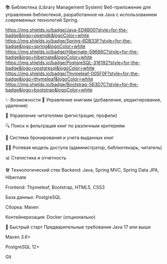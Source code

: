 📚 Библиотека (Library Management System)
Веб-приложение для управления библиотекой, разработанное на Java с использованием современных технологий Spring.

https://img.shields.io/badge/Java-ED8B00?style=for-the-badge&logo=openjdk&logoColor=white
https://img.shields.io/badge/Spring-6DB33F?style=for-the-badge&logo=spring&logoColor=white
https://img.shields.io/badge/Hibernate-59666C?style=for-the-badge&logo=hibernate&logoColor=white
https://img.shields.io/badge/PostgreSQL-316192?style=for-the-badge&logo=postgresql&logoColor=white
https://img.shields.io/badge/Thymeleaf-005F0F?style=for-the-badge&logo=thymeleaf&logoColor=white
https://img.shields.io/badge/Bootstrap-563D7C?style=for-the-badge&logo=bootstrap&logoColor=white

✨ Возможности
📖 Управление книгами (добавление, редактирование, удаление)

👥 Управление читателями (регистрация, профили)

🔍 Поиск и фильтрация книг по различным критериям

📅 Система бронирования и учета выданных книг

👮‍♂️ Ролевая модель доступа (администратор, библиотекарь, читатель)

📊 Статистика и отчетность

🛠 Технологический стек
Backend: Java, Spring MVC, Spring Data JPA, Hibernate

Frontend: Thymeleaf, Bootstrap, HTML5, CSS3

База данных: PostgreSQL

Сборка: Maven

Контейнеризация: Docker (опционально)

🚀 Быстрый старт
Предварительные требования
Java 17 или выше

Maven 3.6+

PostgreSQL 12+

Git
